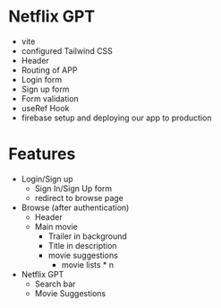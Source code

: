 # Netflix GPT

- vite
- configured Tailwind CSS
- Header
- Routing of APP
- Login form
- Sign up form
- Form validation
- useRef Hook
- firebase setup and deploying our app to production

# Features

- Login/Sign up
  - Sign In/Sign Up form
  - redirect to browse page
- Browse (after authentication)
  - Header
  - Main movie
    - Trailer in background
    - Title in description
    - movie suggestions
      - movie lists \* n
- Netflix GPT
  - Search bar
  - Movie Suggestions
